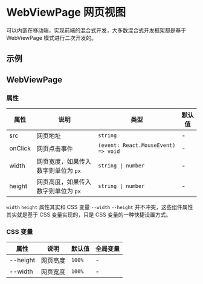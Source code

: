 # WebViewPage 网页视图

可以内嵌在移动端，实现前端的混合式开发，大多数混合式开发框架都是基于 WebViewPage 模式进行二次开发的。

## 示例

<code src="./demos/demo1.tsx"></code>

## WebViewPage

### 属性

| 属性    | 说明                                | 类型                                | 默认值 |
| ------- | ----------------------------------- | ----------------------------------- | ------ |
| src     | 网页地址                            | `string`                            | -      |
| onClick | 网页点击事件                        | `(event: React.MouseEvent) => void` | -      |
| width   | 网页宽度，如果传入数字则单位为 `px` | `string \| number`                  | -      |
| height  | 网页高度，如果传入数字则单位为 `px` | `string \| number`                  | -      |

`width` `height` 属性其实和 CSS 变量 `--width` `--height` 并不冲突，这些组件属性其实就是基于 CSS 变量实现的，只是 CSS 变量的一种快捷设置方式。

### CSS 变量

| 属性     | 说明     | 默认值 | 全局变量 |
| -------- | -------- | ------ | -------- |
| --height | 网页高度 | `100%` | -        |
| --width  | 网页宽度 | `100%` | -        |
